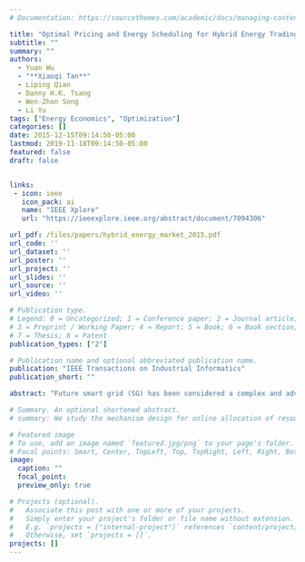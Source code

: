 ```yaml
---
# Documentation: https://sourcethemes.com/academic/docs/managing-content/

title: "Optimal Pricing and Energy Scheduling for Hybrid Energy Trading Market in Future Smart Grid"
subtitle: ""
summary: ""
authors:
  - Yuan Wu
  - "**Xiaoqi Tan**"
  - Liping Qian
  - Danny H.K. Tsang
  - Wen-Zhan Song
  - Li Yu
tags: ["Energy Economics", "Optimization"]
categories: []
date: 2015-12-15T09:14:50-05:00
lastmod: 2019-11-18T09:14:50-05:00
featured: false
draft: false


links:
 - icon: ieee
   icon_pack: ai
   name: "IEEE Xplore"
   url: "https://ieeexplore.ieee.org/abstract/document/7094306"

url_pdf: /files/papers/hybrid_energy_market_2015.pdf
url_code: ''
url_dataset: ''
url_poster: ''
url_project: ''
url_slides: ''
url_source: ''
url_video: ''

# Publication type.
# Legend: 0 = Uncategorized; 1 = Conference paper; 2 = Journal article;
# 3 = Preprint / Working Paper; 4 = Report; 5 = Book; 6 = Book section;
# 7 = Thesis; 8 = Patent
publication_types: ["2"]

# Publication name and optional abbreviated publication name.
publication: "IEEE Transactions on Industrial Informatics"
publication_short: ""

abstract: "Future smart grid (SG) has been considered a complex and advanced power system, where energy consumers are connected not only to the traditional energy retailers (e.g., the utility companies), but also to some local energy networks for bidirectional energy trading opportunities. This paper aims to investigate a hybrid energy trading market that is comprised of an external utility company and a local trading market managed by a local trading center (LTC). The existence of local energy market provides new opportunities for the energy consumers and the distributed energy sellers to perform the local energy trading in a cooperative manner such that they all can benefit. This paper first quantifies the respective benefits of the energy consumers and the sellers from the local trading and then investigates how they can optimize their benefits by controlling their energy scheduling in response to the LTC's pricing. Two different types of the LTC are considered: 1) the nonprofit-oriented LTC, which solely aims at benefiting the energy consumers and the sellers; and 2) the profit-oriented LTC, which aims at maximizing its own profit while guaranteeing the required benefit for each consumer and seller. For each type of the LTC, the optimal trading problem is formulated and the associated algorithm is further proposed to efficiently find the LTC's optimal price, as well as the optimal energy scheduling for each consumer and seller. Numerical results are provided to validate the benefits of the hybrid energy trading market and the performance of the proposed algorithms."

# Summary. An optional shortened abstract.
# summary: We study the mechanism design for online allocation of resources. A single supplier who allocates capacity-limited resources (e.g., computing cycles, network bandwidth, energy, etc. ) to requests that arrive in a sequential and arbitrary manner.

# Featured image
# To use, add an image named `featured.jpg/png` to your page's folder.
# Focal points: Smart, Center, TopLeft, Top, TopRight, Left, Right, BottomLeft, Bottom, BottomRight.
image:
  caption: ""
  focal_point:
  preview_only: true

# Projects (optional).
#   Associate this post with one or more of your projects.
#   Simply enter your project's folder or file name without extension.
#   E.g. `projects = ["internal-project"]` references `content/project/deep-learning/index.md`.
#   Otherwise, set `projects = []`.
projects: []
---
```

